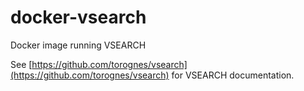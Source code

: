 # docker-vsearch
Docker image running VSEARCH

See [https://github.com/torognes/vsearch](https://github.com/torognes/vsearch) for VSEARCH documentation.
